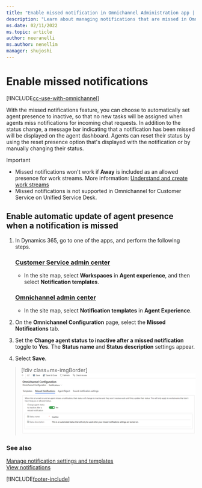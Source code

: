 ```yaml
---
title: "Enable missed notification in Omnichannel Administration app | MicrosoftDocs"
description: "Learn about managing notifications that are missed in Omnichannel Administration app"
ms.date: 02/11/2022
ms.topic: article
author: neeranelli
ms.author: nenellim
manager: shujoshi
---
```


# Enable missed notifications

[!INCLUDE[cc-use-with-omnichannel](../includes/cc-use-with-omnichannel.md)]

With the missed notifications feature, you can choose to automatically set agent presence to inactive, so that no new tasks will be assigned when agents miss notifications for incoming chat requests. In addition to the status change, a message bar indicating that a notification has been missed will be displayed on the agent dashboard. Agents can reset their status by using the reset presence option that's displayed with the notification or by manually changing their status.

> [!IMPORTANT]
> 
> - Missed notifications won't work if **Away** is included as an allowed presence for work streams. More information: [Understand and create work streams](work-streams-introduction.md)
> - Missed notifications is not supported in Omnichannel for Customer Service on Unified Service Desk.

## Enable automatic update of agent presence when a notification is missed

1. In Dynamics 365, go to one of the apps, and perform the following steps.

   ### [Customer Service admin center](#tab/customerserviceadmincenter)
     
     - In the site map, select **Workspaces** in **Agent experience**, and then select **Notification templates**.

   ### [Omnichannel admin center](#tab/omnichanneladmincenter)

     - In the site map, select **Notification templates** in **Agent Experience**.

1. On the **Omnichannel Configuration** page, select the **Missed Notifications** tab.

1. Set the **Change agent status to inactive after a missed notification** toggle to **Yes**. The **Status name** and **Status description** settings appear.

1. Select **Save**.

> [!div class=mx-imgBorder] 
> ![Enable missed notifications.](media/enable-missed-notifications.png "Enable missed notifications")

### See also

[Manage notification settings and templates](/dynamics365/app-profile-manager/notification-templates)  
[View notifications](oc-notifications.md)  


[!INCLUDE[footer-include](../includes/footer-banner.md)]
